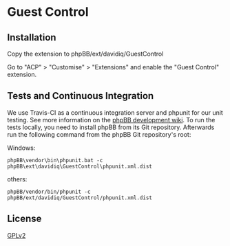 # Guest Control

## Installation

Copy the extension to phpBB/ext/davidiq/GuestControl

Go to "ACP" > "Customise" > "Extensions" and enable the "Guest Control" extension.

## Tests and Continuous Integration

We use Travis-CI as a continuous integration server and phpunit for our unit testing. See more information on the [phpBB development wiki](https://wiki.phpbb.com/Unit_Tests).
To run the tests locally, you need to install phpBB from its Git repository. Afterwards run the following command from the phpBB Git repository's root:

Windows:

    phpBB\vendor\bin\phpunit.bat -c phpBB\ext\davidiq\GuestControl\phpunit.xml.dist

others:

    phpBB/vendor/bin/phpunit -c phpBB/ext/davidiq/GuestControl/phpunit.xml.dist

## License

[GPLv2](license.txt)
